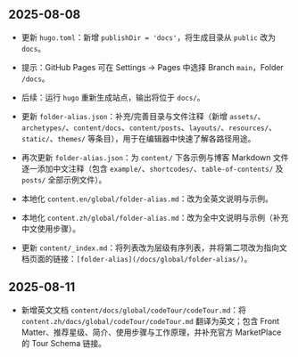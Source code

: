 ## 2025-08-08

- 更新 `hugo.toml`：新增 `publishDir = 'docs'`，将生成目录从 `public` 改为 `docs`。
- 提示：GitHub Pages 可在 Settings → Pages 中选择 Branch `main`，Folder `/docs`。
- 后续：运行 `hugo` 重新生成站点，输出将位于 `docs/`。

- 更新 `folder-alias.json`：补充/完善目录与文件注释（新增 `assets/`、`archetypes/`、`content/docs`、`content/posts`、`layouts/`、`resources/`、`static/`、`themes/` 等条目），用于在编辑器中快速了解各路径用途。

- 再次更新 `folder-alias.json`：为 `content/` 下各示例与博客 Markdown 文件逐一添加中文注释（包含 `example/`、`shortcodes/`、`table-of-contents/` 及 `posts/` 全部示例文件）。

- 本地化 `content.en/global/folder-alias.md`：改为全英文说明与示例。
- 本地化 `content.zh/global/folder-alias.md`：改为全中文说明与示例（补充中文使用步骤）。


- 更新 `content/_index.md`：将列表改为层级有序列表，并将第二项改为指向文档页面的链接：`[folder-alias](/docs/global/folder-alias/)`。

## 2025-08-11

- 新增英文文档 `content/docs/global/codeTour/codeTour.md`：将 `content.zh/docs/global/codeTour/codeTour.md` 翻译为英文；包含 Front Matter、推荐星级、简介、使用步骤与工作原理，并补充官方 MarketPlace 的 Tour Schema 链接。
